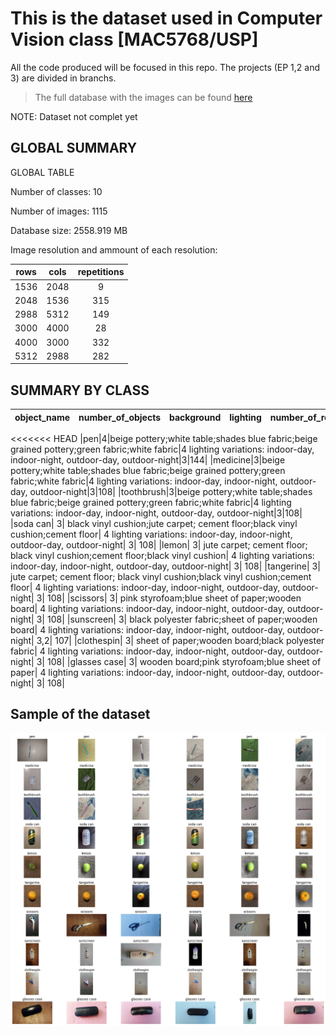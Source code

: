 # This is the dataset used in Computer Vision class [MAC5768/USP]

All the code produced will be focused in this repo. The projects (EP 1,2 and 3) are divided in branchs.

>The full database with the images can be found [here](https://drive.google.com/drive/folders/1GJD9P-zUVVOHRNSenVLbm_XS1joCXYm-?usp=sharing)

NOTE: Dataset not complet yet

## GLOBAL SUMMARY

GLOBAL TABLE

Number of classes: 10

Number of images: 1115

Database size: 2558.919 MB

Image resolution and ammount of each resolution:

|rows | cols  | repetitions|
|:---:|:-----:|:----------:|
|1536 | 2048  |   9        |
|2048 | 1536  | 315        |
|2988 | 5312  | 149        |
|3000 | 4000  |  28        |
|4000 | 3000  | 332        |
|5312 | 2988  | 282        |

## SUMMARY BY CLASS

|object_name|number_of_objects|background|lighting|number_of_repetions|number_of_samples|
|-----------|-----------------|----------|--------|-------------------|-----------------|
<<<<<<< HEAD
|pen|4|beige pottery;white table;shades blue fabric;beige grained pottery;green fabric;white fabric|4 lighting variations: indoor-day, indoor-night, outdoor-day, outdoor-night|3|144|
|medicine|3|beige pottery;white table;shades blue fabric;beige grained pottery;green fabric;white fabric|4 lighting variations: indoor-day, indoor-night, outdoor-day, outdoor-night|3|108|
|toothbrush|3|beige pottery;white table;shades blue fabric;beige grained pottery;green fabric;white fabric|4 lighting variations: indoor-day, indoor-night, outdoor-day, outdoor-night|3|108|
|soda can| 3| black vinyl cushion;jute carpet; cement floor;black vinyl cushion;cement floor| 4 lighting variations: indoor-day, indoor-night, outdoor-day, outdoor-night| 3| 108|
|lemon| 3| jute carpet; cement floor; black vinyl cushion;cement floor;black vinyl cushion| 4 lighting variations: indoor-day, indoor-night, outdoor-day, outdoor-night| 3| 108|
|tangerine| 3| jute carpet; cement floor; black vinyl cushion;black vinyl cushion;cement floor| 4 lighting variations: indoor-day, indoor-night, outdoor-day, outdoor-night| 3| 108|
|scissors| 3| pink styrofoam;blue sheet of paper;wooden board| 4 lighting variations: indoor-day, indoor-night, outdoor-day, outdoor-night| 3| 108|
|sunscreen| 3| black polyester fabric;sheet of paper;wooden board| 4 lighting variations: indoor-day, indoor-night, outdoor-day, outdoor-night| 3,2| 107|
|clothespin| 3| sheet of paper;wooden board;black polyester fabric| 4 lighting variations: indoor-day, indoor-night, outdoor-day, outdoor-night| 3| 108|
|glasses case| 3| wooden board;pink styrofoam;blue sheet of paper| 4 lighting variations: indoor-day, indoor-night, outdoor-day, outdoor-night| 3| 108|

## Sample of the dataset

![](sample_data.png)